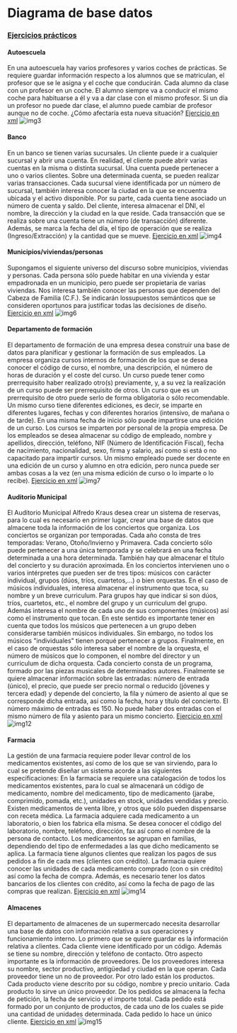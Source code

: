 # Diagrama de base datos
### [Ejercicios prácticos](https://github.com/PalomaR88/Diagrama_base_datos/tree/master/Boletin_2)
#### Autoescuela
En una autoescuela hay varios profesores y varios coches de prácticas. Se requiere guardar información respecto a los alumnos que se matriculan, el profesor que se le asigna y el coche que conducirán.
Cada alumno da clase con un profesor en un coche. El alumno siempre va a conducir el mismo coche para habituarse a él y va a dar clase con el mismo profesor. 
Si un día un profesor no puede dar clase, el alumno puede cambiar de profesor aunque no de coche. ¿Cómo afectaría esta nueva situación?
[Ejercicio en xml](https://github.com/PalomaR88/Diagrama_base_datos/blob/master/Boletin_2/3.xml)
![img3](https://github.com/PalomaR88/Diagrama_base_datos/blob/master/images/3.png)

#### Banco
En un banco se tienen varias sucursales. Un cliente puede ir a cualquier sucursal y abrir una cuenta. En realidad, el cliente puede abrir varias cuentas en la misma o distinta sucursal. Una cuenta puede pertenecer a uno o varios clientes.
Sobre una determinada cuenta, se pueden realizar varias transacciones.
Cada sucursal viene identificada por un número de sucursal, también interesa conocer la ciudad en la que se encuentra ubicada y el activo disponible.
Por su parte, cada cuenta tiene asociado un número de cuenta y saldo.
Del cliente, interesa almacenar el DNI, el nombre, la dirección y la ciudad en la que
reside.
Cada transacción que se realiza sobre una cuenta tiene un número (de transacción) diferente. Además, se marca la fecha del día, el tipo de operación que se realiza (Ingreso/Extracción) y la cantidad que se mueve.
[Ejercicio en xml](https://github.com/PalomaR88/Diagrama_base_datos/blob/master/Boletin_2/4.xml)
![img4](https://github.com/PalomaR88/Diagrama_base_datos/blob/master/images/4.png)

#### Municipios/viviendas/personas
Supongamos el siguiente universo del discurso sobre municipios, viviendas y personas.
Cada persona sólo puede habitar en una vivienda y estar empadronada en un municipio, pero puede ser propietaria de varias viviendas. Nos interesa también conocer las personas que dependen del Cabeza de Familia (C.F.). Se indicarán lossupuestos semánticos que se consideren oportunos para justificar todas las decisiones de diseño.
[Ejercicio en xml](https://github.com/PalomaR88/Diagrama_base_datos/blob/master/Boletin_2/6.xml)
![img6](https://github.com/PalomaR88/Diagrama_base_datos/blob/master/images/5.png)

#### Departamento de formación
El departamento de formación de una empresa desea construir una base de datos para planificar y gestionar la formación de sus empleados.
La empresa organiza cursos internos de formación de los que se desea conocer el código de curso, el nombre, una descripción, el número de horas de duración y el coste del curso.
Un curso puede tener como prerrequisito haber realizado otro(s) previamente, y, a su vez la realización de un curso puede ser prerrequisito de otros. Un curso que es un prerrequisito de otro puede serlo de forma obligatoria o sólo recomendable.
Un mismo curso tiene diferentes ediciones, es decir, se imparte en diferentes lugares, fechas y con diferentes horarios (intensivo, de mañana o de tarde). En una misma fecha de inicio sólo puede impartirse una edición de un curso.
Los cursos se imparten por personal de la propia empresa.
De los empleados se desea almacenar su código de empleado, nombre y apellidos, dirección, teléfono, NIF (Número de Identificación Fiscal), fecha de nacimiento, nacionalidad, sexo, firma y salario, así como si está o no capacitado para impartir cursos.
Un mismo empleado puede ser docente en una edición de un curso y alumno en otra edición, pero nunca puede ser ambas cosas a la vez (en una misma edición de curso o lo imparte o lo recibe).
[Ejercicio en xml](https://github.com/PalomaR88/Diagrama_base_datos/blob/master/Boletin_2/7.xml)
![img7](https://github.com/PalomaR88/Diagrama_base_datos/blob/master/images/7.png)

#### Auditorio Municipal
El Auditorio Municipal Alfredo Kraus desea crear un sistema de reservas, para lo cual es necesario en primer lugar, crear una base de datos que almacene toda la información de los conciertos que organiza. Los conciertos se organizan por temporadas. Cada año consta de tres temporadas: Verano, Otoño/Invierno y Primavera. Cada concierto sólo puede pertenecer a una única temporada y se celebrará en una fecha determinada a una hora determinada. También hay que almacenar el título del concierto y su duración aproximada.
En los conciertos intervienen uno o varios intérpretes que pueden ser de tres tipos: músicos con carácter individual, grupos (dúos, tríos, cuartetos,...) o bien orquestas.
En el caso de músicos individuales, interesa almacenar el instrumento que toca, su nombre y un breve curriculum. Para grupos hay que indicar si son dúos, tríos, cuartetos, etc., el nombre del grupo y un curriculum del grupo. Además interesa el nombre de cada uno de sus componentes (músicos) así como el instrumento que tocan. En este sentido es importante tener en cuenta que todos los músicos que pertenecen a un grupo deben considerarse también músicos individuales. Sin embargo, no todos los músicos "individuales" tienen porqué pertenecer a grupos.
Finalmente, en el caso de orquestas sólo interesa saber el nombre de la orquesta, el
número de músicos que lo componen, el nombre del director y un curriculum de dicha orquesta.
Cada concierto consta de un programa, formado por las piezas musicales de determinados autores.
Finalmente se quiere almacenar información sobre las entradas: número de entrada (único), el precio, que puede ser precio normal o reducido (jóvenes y tercera edad) y depende del concierto, la fila y número de asiento al que se corresponde dicha entrada, así como la fecha, hora y título del concierto. El número máximo de entradas es 150. No puede haber dos entradas con el mismo número de fila y asiento para un mismo concierto.
[Ejercicio en xml](https://github.com/PalomaR88/Diagrama_base_datos/blob/master/Boletin_2/12.xml)
![img12](https://github.com/PalomaR88/Diagrama_base_datos/blob/master/images/12.png)

#### Farmacia
La gestión de una farmacia requiere poder llevar control de los medicamentos existentes, así como de los que se van sirviendo, para lo cual se pretende diseñar un sistema acorde a las siguientes especificaciones:
En la farmacia se requiere una catalogación de todos los medicamentos existentes, para lo cual se almacenará un código de medicamento, nombre del medicamento, tipo de medicamento (jarabe, comprimido, pomada, etc.), unidades en stock, unidades vendidas y precio. Existen medicamentos de venta libre, y otros que sólo pueden dispensarse con receta médica.
La farmacia adquiere cada medicamento a un laboratorio, o bien los fabrica ella misma. Se desea conocer el código del laboratorio, nombre, teléfono, dirección, fax así como el nombre de la persona de contacto. Los medicamentos se agrupan en familias, dependiendo del tipo de enfermedades a las que dicho medicamento se aplica.
La farmacia tiene algunos clientes que realizan los pagos de sus pedidos a fin de cada mes (clientes con crédito). La farmacia quiere conocer las unidades de cada medicamento comprado (con o sin crédito) así como la fecha de compra. Además, es necesario tener los datos bancarios de los clientes con crédito, así como la fecha de pago de las compras que realizan.
[Ejercicio en xml](https://github.com/PalomaR88/Diagrama_base_datos/blob/master/Boletin_2/14.xml)
![img14](https://github.com/PalomaR88/Diagrama_base_datos/blob/master/images/14.png)

#### Almacenes
El departamento de almacenes de un supermercado necesita desarrollar una base de datos con información relativa a sus operaciones y funcionamiento interno.
Lo primero que se quiere guardar es la información relativa a clientes. Cada cliente viene identificado por un código. Además se tiene su nombre, dirección y teléfono de contacto.
Otro aspecto importante es la información de proveedores. De los proveedores interesa su nombre, sector productivo, antigüedad y ciudad en la que operan. Cada proveedor tiene un no de proveedor.
Por otro lado están los productos. Cada producto viene descrito por su código, nombre y precio unitario. Cada producto lo sirve un único proveedor.
De los pedidos se almacena la fecha de petición, la fecha de servicio y el importe total. Cada pedido está formado por un conjunto de productos, de cada uno de los cuales se pide una cantidad de unidades determinada. Cada pedido lo hace un único cliente.
[Ejercicio en xml](https://github.com/PalomaR88/Diagrama_base_datos/blob/master/Boletin_2/15.xml)
![img15](https://github.com/PalomaR88/Diagrama_base_datos/blob/master/images/15.png)

![]()
![]()
![]()

